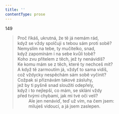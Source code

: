 ```yaml
---
title: ''
contentType: prose
---
```


149

> Proč říkáš, ukrutná, že tě já nemám rád,  
> když se vždy spolčuji s tebou sám proti sobě?  
> Nemyslím na tebe, ty mučitelko, snad,  
> když zapomínám i na sebe kvůli tobě?  
> Koho zvu přítelem z těch, jež ty nenávidíš?  
> Ke komu mám se z těch, které ty nechceš mít?  
> A když tě zarmoutím já, vždyť to sama vidíš,  
> což vždycky nespěchám sám sobě vyčinit?  
> Cožpak si přiznávám takové zásluhy,  
> jež by ti pyšně snad sloužiti odepřely,  
> když i to nejlepší, co mám, se sklání vždy  
> před tvými chybami, jak mi tvé oči velí?  
>          Ale jen nenáviď, teď už vím, na čem jsem:  
>          miluješ vidoucí, a já jsem zaslepen.

